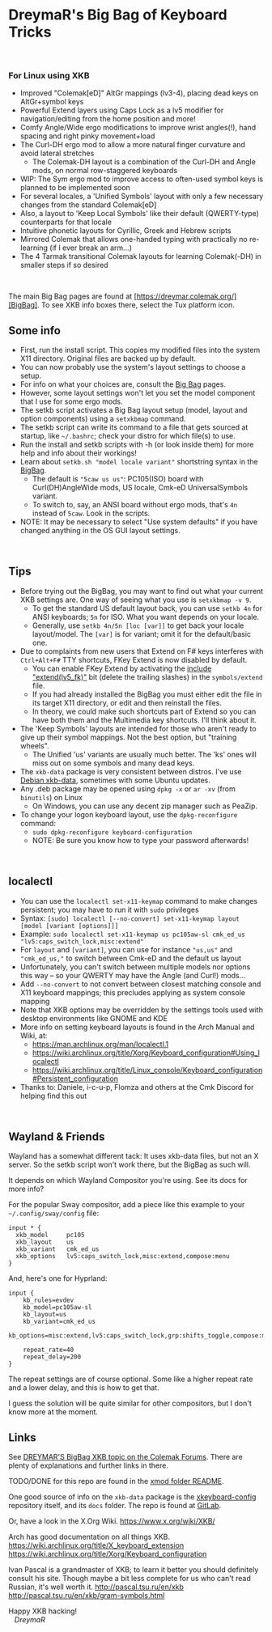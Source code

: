 DreymaR's Big Bag of Keyboard Tricks
====================================
<br>

### For Linux using XKB

* Improved "Colemak[eD]" AltGr mappings (lv3-4), placing dead keys on AltGr+symbol keys
* Powerful Extend layers using Caps Lock as a lv5 modifier for navigation/editing from the home position and more!
* Comfy Angle/Wide ergo modifications to improve wrist angles(!), hand spacing and right pinky movement+load
* The Curl-DH ergo mod to allow a more natural finger curvature and avoid lateral stretches
	- The Colemak-DH layout is a combination of the Curl-DH and Angle mods, on normal row-staggered keyboards
* WIP: The Sym ergo mod to improve access to often-used symbol keys is planned to be implemented soon
* For several locales, a 'Unified Symbols' layout with only a few necessary changes from the standard Colemak[eD]
* Also, a layout to 'Keep Local Symbols' like their default (QWERTY-type) counterparts for that locale
* Intuitive phonetic layouts for Cyrillic, Greek and Hebrew scripts
* Mirrored Colemak that allows one-handed typing with practically no re-learning (if I ever break an arm...)
* The 4 Tarmak transitional Colemak layouts for learning Colemak(-DH) in smaller steps if so desired
<br>

The main Big Bag pages are found at [https://dreymar.colemak.org/][BigBag]. To see XKB info boxes there, select the Tux platform icon.
<br>

Some info
---------

* First, run the install script. This copies my modified files into the system X11 directory. Original files are backed up by default.
* You can now probably use the system's layout settings to choose a setup. 
* For info on what your choices are, consult the [Big Bag][BigBag] pages.
* However, some layout settings won't let you set the model component that I use for some ergo mods.
* The setkb script activates a Big Bag layout setup (model, layout and option components) using a `setxkbmap` command.
* The setkb script can write its command to a file that gets sourced at startup, like `~/.bashrc`; check your distro for which file(s) to use.
* Run the install and setkb scripts with -h (or look inside them) for more help and info about their workings!
* Learn about `setkb.sh "model locale variant"` shortstring syntax in the [BigBag][BigBag4X].
	- The default is `"5caw us us"`: PC105(ISO) board with Curl(DH)AngleWide mods, US locale, Cmk-eD UniversalSymbols variant.
	- To switch to, say, an ANSI board without ergo mods, that's `4n` instead of `5caw`. Look in the scripts.
* NOTE: It may be necessary to select "Use system defaults" if you have changed anything in the OS GUI layout settings.
<br>

Tips
----
* Before trying out the BigBag, you may want to find out what your current XKB settings are. One way of seeing what you use is `setxkbmap -v 9`.
	- To get the standard US default layout back, you can use `setkb 4n` for ANSI keyboards; `5n` for ISO. What you want depends on your locale.
	- Generally, use `setkb 4n/5n [loc [var]]` to get back your locale layout/model. The `[var]` is for variant; omit it for the default/basic one.
* Due to complaints from new users that Extend on F# keys interferes with `Ctrl+Alt+F#` TTY shortcuts, FKey Extend is now disabled by default.
	- You can enable FKey Extend by activating the [include "extend(lv5_fk)"][BB-ExtFK] bit (delete the trailing slashes) in the `symbols/extend` file.
	- If you had already installed the BigBag you must either edit the file in its target X11 directory, or edit and then reinstall the files.
	- In theory, we could make such shortcuts part of Extend so you can have both them and the Multimedia key shortcuts. I'll think about it.
* The 'Keep Symbols' layouts are intended for those who aren't ready to give up their symbol mappings. Not the best option, but "training wheels".
	- The Unified 'us' variants are usually much better. The 'ks' ones will miss out on some symbols and many dead keys.
* The `xkb-data` package is very consistent between distros. I've use [Debian xkb-data][XKB-DebS], sometimes with some Ubuntu updates.
* Any .deb package may be opened using `dpkg -x` or `ar -xv` (from `binutils`) on Linux
	- On Windows, you can use any decent zip manager such as PeaZip.
* To change your logon keyboard layout, use the `dpkg-reconfigure` command:
	- `sudo dpkg-reconfigure keyboard-configuration`
	- NOTE: Be sure you know how to type your password afterwards!
<br>

localectl
---------
* You can use the `localectl set-x11-keymap` command to make changes persistent; you may have to run it with `sudo` privileges
* Syntax: `[sudo] localectl [--no-convert] set-x11-keymap layout [model [variant [options]]]`
* Example: `sudo localectl set-x11-keymap us pc105aw-sl cmk_ed_us "lv5:caps_switch_lock,misc:extend"`
* For `layout` and `[variant]`, you can use for instance `"us,us"` and `"cmk_ed_us,"` to switch between Cmk-eD and the default us layout
* Unfortunately, you can't switch between multiple models nor options this way – so your QWERTY may have the Angle (and Curl!) mods...
* Add `--no-convert` to not convert between closest matching console and X11 keyboard mappings; this precludes applying as system console mapping
* Note that XKB options may be overridden by the settings tools used with desktop environments like GNOME and KDE
* More info on setting keyboard layouts is found in the Arch Manual and Wiki, at: 
	- https://man.archlinux.org/man/localectl.1
	- https://wiki.archlinux.org/title/Xorg/Keyboard_configuration#Using_localectl
	- https://wiki.archlinux.org/title/Linux_console/Keyboard_configuration#Persistent_configuration
* Thanks to: Daniele, i-c-u-p, Flomza and others at the Cmk Discord for helping find this out
<br>

Wayland & Friends
-----------------
Wayland has a somewhat different tack: It uses xkb-data files, but not an X server. So the setkb script won't work there, but the BigBag as such will.

It depends on which Wayland Compositor you're using. See its docs for more info?

For the popular Sway compositor, add a piece like this example to your `~/.config/sway/config` file:
```
input * {
  xkb_model     pc105
  xkb_layout    us
  xkb_variant   cmk_ed_us
  xkb_options   lv5:caps_switch_lock,misc:extend,compose:menu
}
```

And, here's one for Hyprland:
```
input {
    kb_rules=evdev
    kb_model=pc105aw-sl
    kb_layout=us
    kb_variant=cmk_ed_us
    kb_options=misc:extend,lv5:caps_switch_lock,grp:shifts_toggle,compose:menu,misc:cmk_curl_dh 
    
    repeat_rate=40
    repeat_delay=200
}
``` 
The repeat settings are of course optional. Some like a higher repeat rate and a lower delay, and this is how to get that.

I guess the solution will be quite similar for other compositors, but I don't know more at the moment.
<br>

Links
-----
See [DREYMAR'S BigBag XKB topic on the Colemak Forums][BigBag4X].
There are plenty of explanations and further links in there.
<br>

TODO/DONE for this repo are found in the [xmod folder README][xmREADME].
<br>

One good source of info on the `xkb-data` package is the [xkeyboard-config][XKB-conf] repository itself, and its `docs` folder. The repo is found at [GitLab][XKBgitLb].
<br>

Or, have a look in the X.Org Wiki.
https://www.x.org/wiki/XKB/
<br>

Arch has good documentation on all things XKB.
https://wiki.archlinux.org/title/X_keyboard_extension
https://wiki.archlinux.org/title/Xorg/Keyboard_configuration
<br>

Ivan Pascal is a grandmaster of XKB; to learn it better you should definitely consult his site. Though maybe a bit less complete for us who can't read Russian, it's well worth it.
http://pascal.tsu.ru/en/xkb
http://pascal.tsu.ru/en/xkb/gram-symbols.html
<br>

Happy XKB hacking!<br>&nbsp;&nbsp;
_DreymaR_
<br><br>


[XKB-conf]: https://www.freedesktop.org/wiki/Software/XKeyboardConfig/ (XKeyboard Config page)
[XKBgitLb]: https://gitlab.freedesktop.org/xkeyboard-config/xkeyboard-config (XKB-config on GitLab)
[XKB-pkgs]: https://pkgs.org/download/xkb-data (pkgs.org xkb-data page)
[XKB-DebS]: https://packages.debian.org/sid/xkb-data (Debian Sid xkb-data download)
[XKB-Ub18]: https://ubuntu.pkgs.org/18.04/ubuntu-main-amd64/xkb-data_2.23.1-1ubuntu1_all.deb.html (Ubuntu 18.04 LTS xkb-data page)
[XKB-Ub22]: https://ubuntu.pkgs.org/22.04/ubuntu-main-amd64/xkb-data_2.33-1_all.deb.html (Ubuntu 22.04 LTS xkb-data page)
[XKB-2351]: https://debian.pkgs.org/sid/debian-main-amd64/xkb-data_2.35.1-1_all.deb.html (Debian Sid xkb-data page, 2022-12)
[BigBag]:   https://dreymar.colemak.org/ (DreymaR's Big Bag of Keyboard Tricks)
[BigBag4X]: http://forum.colemak.com/viewtopic.php?id=1438 (DreymaR's old BigBag for Linux/XKB on the Colemak Forum)
[BB-ExtFK]: /xkb-data_xmod/xkb/symbols/extend#L66   (BigBag4XKB – FKkey include in symbol/extend file)
[BBREADME]: README.md                               (main BigBag4XKB README)
[xmREADME]: /xkb-data_xmod/README.md                (xmod BigBag4XKB README)

